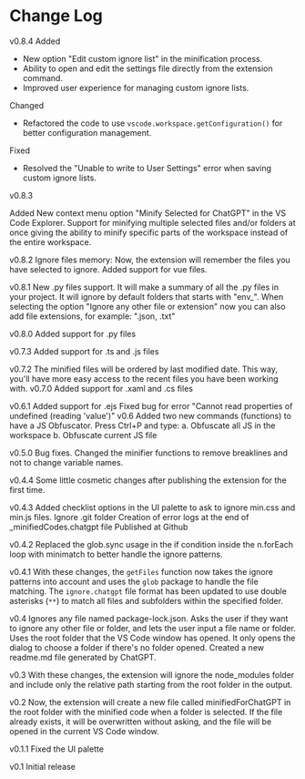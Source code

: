 # Change Log
v0.8.4
Added
- New option "Edit custom ignore list" in the minification process.
- Ability to open and edit the settings file directly from the extension command.
- Improved user experience for managing custom ignore lists.

Changed
- Refactored the code to use `vscode.workspace.getConfiguration()` for better configuration management.

Fixed
- Resolved the "Unable to write to User Settings" error when saving custom ignore lists.


v0.8.3

Added
New context menu option "Minify Selected for ChatGPT" in the VS Code Explorer.
Support for minifying multiple selected files and/or folders at once giving the ability to minify specific parts of the workspace instead of the entire workspace.
 
 v0.8.2
Ignore files memory: Now, the extension will remember the files you have selected to ignore.
Added support for vue files.

v0.8.1
New .py files support. It will make a summary of all the .py files in your project. It will ignore by default folders that starts with "env_". When selecting the option "Ignore any other file or extension" now you can also add file extensions, for example: ".json, .txt"

v0.8.0
Added support for .py files

v0.7.3
Added support for .ts and .js files

v0.7.2
The minified files will be ordered by last modified date. This way, you'll have more easy access to the recent files you have been working with.
v0.7.0
Added support for .xaml and .cs files

v0.6.1
Added support for .ejs
Fixed bug for error  "Cannot read properties of undefined (reading 'value')"
v0.6
Added two new commands (functions) to have a JS Obfuscator. Press Ctrl+P and type:
a. Obfuscate all JS in the workspace
b. Obfuscate current JS file

v0.5.0
Bug fixes. Changed the minifier functions to remove breaklines and not to change variable names.

v0.4.4
Some little cosmetic changes after publishing the extension for the first time.

v0.4.3
Added checklist options in the UI palette to ask to ignore min.css and min.js files.
Ignore .git folder
Creation of error logs at the end of _minifiedCodes.chatgpt file
Published at Github

v0.4.2
 Replaced the glob.sync usage in the if condition inside the n.forEach loop with minimatch to better handle the ignore patterns. 

 v0.4.1
With these changes, the `getFiles` function now takes the ignore patterns into account and uses the `glob` package to handle the file matching. The `ignore.chatgpt` file format has been updated to use double asterisks (`**`) to match all files and subfolders within the specified folder.

v0.4
Ignores any file named package-lock.json.
Asks the user if they want to ignore any other file or folder, and lets the user input a file name or folder.
Uses the root folder that the VS Code window has opened. It only opens the dialog to choose a folder if there's no folder opened.
Created a new readme.md file generated by ChatGPT.

v0.3
With these changes, the extension will ignore the node_modules folder and include only the relative path starting from the root folder in the output.

v0.2 
Now, the extension will create a new file called minifiedForChatGPT in the root folder with the minified code when a folder is selected. If the file already exists, it will be overwritten without asking, and the file will be opened in the current VS Code window.

v0.1.1
Fixed the UI palette

v0.1
Initial release








